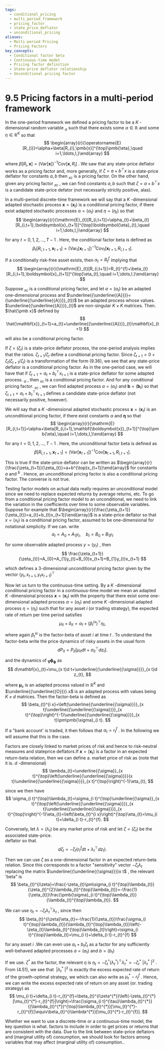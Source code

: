 ```yaml
---
tags:
  - conditional_pricing
  - multi_period_framework
  - pricing_factor
  - state_price_deflator
  - unconditional_pricing
aliases:
  - Multi-period Pricing
  - Pricing Factors
key_concepts:
  - Conditional factor beta
  - Continuous-time model
  - Pricing factor definition
  - State-price deflator relationship
  - Unconditional pricing factor
---
```


# 9.5 Pricing factors in a multi-period framework  

In the one-period framework we defined a pricing factor to be a $K$ -dimensional random variable $_{\alpha}$ such that there exists some $\alpha\in\mathbb R$ and some $\eta\in\mathbb{R}^{K}$ so that  
$$
\begin{array}{r}{\operatorname{E}[R_{i}]=\alpha+\beta[R_{i},\pmb{x}]^{\top}\pmb{\eta},\quad i=1,\ldots,I,}\end{array}
$$  

where $\beta[R_{i},{\pmb x}]=(\mathrm{Var}[{\pmb x}])^{-1}\mathrm{Cov}[{\pmb x},R_{i}]$ . We saw that any state-price deflator works as a pricing factor and, more generally, if $\zeta=a+b^{\top}x$ is a state-price deflator for constants $a,b$ then $_{x c}$ is a pricing factor. On the other hand, given any pricing factor $_{x c}$ , we can find constants $a,b$ such that $\zeta=a+b^{\top}x$ is a candidate state-price defator (not necessarily strictly positive, alas).  

In a multi-period discrete-time framework we will say that a $K$ -dimensional adapted stochastic process ${\pmb x}=({\pmb x}_{t})$ is a conditional pricing factor, if there exist adapted stochastic processes $\alpha=\left(\alpha_{t}\right)$ and $\eta=\left(\eta_{t}\right)$ so that  
$$
\begin{array}{r}{\mathrm{E}_{t}[R_{i,t+1}]=\alpha_{t}+\beta_{t}[R_{i,t+1},\boldsymbol{x}_{t+1}]^{\top}\boldsymbol{\eta}_{t},\quad i=1,\dots,I,}\end{array}
$$  

for any $t=0,1,2,\ldots,T-1$ . Here, the conditional factor beta is defined as  
$$
\beta_{t}[R_{i,t+1},\pmb{x}_{t+1}]=(\mathrm{Var}_{t}[\pmb{x}_{t+1}])^{-1}\mathrm{Cov}_{t}[\pmb{x}_{t+1},R_{i,t+1}].
$$  

If a conditionally risk-free asset exists, then $\alpha_{t}=R_{t}^{f}$ implying that  
$$
\begin{array}{r}{\mathrm{E}_{t}[R_{i,t+1}]=R_{t}^{f}+\beta_{t}[R_{i,t+1},\boldsymbol{x}_{t+1}]^{\top}\eta_{t},\quad i=1,\dots,I.}\end{array}
$$  

Suppose $_{x c}$ is a conditional pricing factor, and let $a=\left(a_{t}\right)$ be an adapted one-dimensional process and $\underline{{\underline{{A}}}}=(\underline{{\underline{{A}}}}_{t})$ be an adapted process whose values. $\underline{{\underline{{A}}}}_{t}$ are non-singular $K\times K$ matrices. Then. $\hat{\pmb x}$ defined by  
$$
\hat{\mathbf{x}}_{t+1}=a_{t}+\underline{{\underline{{A}}}}_{t}\mathbf{x}_{t+1}
$$  

will also be a conditional pricing factor.  

If $\zeta~=~\left(\zeta_{t}\right)$ is a state-price deflator process, the one-period analysis implies that the ratios. $\zeta_{t+1}/\zeta_{t}$ define a conditional pricing factor. Since $\zeta_{t+1}=0+\zeta_{t}(\zeta_{t+1}/\zeta_{t})$ is a transformation of the form (9.36), we see that any state-price deflator is a conditional pricing factor. As in the one-period case, we will have that if $\zeta_{t+1}=a_{t}+b_{t}^{\top}x_{t+1}$ is a state-price deflator for some adapted process. $_{\alpha}$ , then $_{x c}$ is a conditional pricing factor. And for any conditional pricing factor. $_{x c}$ , we can find adapted process $a=\left(a_{t}\right)$ and $\pmb{b}=(\pmb{b}_{t})$ so that $\zeta_{t+1}=a_{t}+b_{t}^{\top}x_{t+1}$ defines a candidate state-price deflator (not necessarily positive, however).  

We will say that a $K$ -dimensional adapted stochastic process $\pmb{x}=(\pmb{x}_{t})$ is an unconditional pricing factor, if there exist constants $\alpha$ and $\pmb{\eta}$ so that  
$$
\begin{array}{r}{\mathrm{E}[R_{i,t+1}]=\alpha+\beta[R_{i,t+1},\mathbf{\boldsymbol{x}}_{t+1}]^{\top}\pmb{\eta},\quad i=1,\dots,I,}\end{array}
$$  

for any $t=0,1,2,\ldots,T-1$ . Here, the unconditional factor beta is defined as  
$$
\beta[R_{i,t+1},\pmb{x}_{t+1}]=(\mathrm{Var}[\pmb{x}_{t+1}])^{-1}\mathrm{Cov}[\pmb{x}_{t+1},R_{i,t+1}].
$$  

This is true if the state-price deflator can be written as $\begin{array}{r}{\frac{\zeta_{t+1}}{\zeta_{t}}=a+b^{\top}x_{t+1}}\end{array}$ for constants $a$ and $^{b}$ . Hence, an unconditional pricing factor is also a conditional pricing factor. The converse is not true.  

Testing factor models on actual data really requires an unconditional model since we need to replace expected returns by average returns, etc. To go from a conditional pricing factor model to an unconditional, we need to link the variation in the coefficients over time to some observable variables. Suppose for example that $\begin{array}{r}{\frac{\zeta_{t+1}}{\zeta_{t}}=a_{t}+b_{t}x_{t+1}}\end{array}$ is a state-price deflator so that $x=\left(x_{t}\right)$ is a conditional pricing factor, assumed to be one-dimensional for notational simplicity. If we can. write  
$$
a_{t}=A_{0}+A_{1}y_{t},\quad b_{t}=B_{0}+B_{1}y_{t}
$$  

for some observable adapted process $y=\left(y_{t}\right)$ , then  
$$
\frac{\zeta_{t+1}}{\zeta_{t}}=A_{0}+A_{1}y_{t}+B_{0}x_{t+1}+B_{1}y_{t}x_{t+1}
$$  

which defines a 3-dimensional unconditional pricing factor given by the vector $(y_{t},x_{t+1},y_{t}x_{t+1})^{\top}$  

Now let us turn to the continuous-time setting. By a $K$ -dimensional conditional pricing factor in a continuous-time model we mean an adapted $K$ -dimensional process $\pmb{x}=(\pmb{x}_{t})$ with the property that there exist some one-dimensional adapted process $\alpha=\left(\alpha_{t}\right)$ and some $K$ -dimensional adapted process $\eta=\left(\eta_{t}\right)$ such that for any asset $i$ (or trading strategy), the expected rate of return per time period satisfies  
$$
\mu_{i t}+\delta_{i t}=\alpha_{t}+(\beta_{t}^{i x})^{\top}\eta_{t},
$$  

where again $\beta_{t}^{i x}$ is the factor-beta of asset $i$ at time $t$ . To understand the factor-beta write the price dynamics of risky assets in the usual form  
$$
d P_{i t}=P_{i t}\left[\mu_{i t}d t+\sigma_{i t}^{\top}d z_{t}\right].
$$  

and the dynamics of $_{\mathbf{\nabla}}\mathbf{\phi}_{\mathbf{\phi}}$ as  
$$
d\mathbf{x}_{t}=\mu_{x t}d t+\underline{{\underline{{\sigma}}}}_{x t}d z_{t},
$$  

where $\pmb{\mu}_{x}$ is an adapted process valued in $\mathbb{R}^{K}$ and $\underline{{\underline{{O}}}}.x$ is an adapted process with values being $K\times d$ matrices. Then the factor-beta is defined as  
$$
\beta_{t}^{i x}=\left(\underline{{\underline{{\sigma}}}}_{x t}\underline{{\underline{{\sigma}}}}_{x t}^{\top}\right)^{-1}\underline{{\underline{{\sigma}}}}_{x t}\pm\pmb{\sigma}_{i t}.
$$  

If a "bank account' is traded, it then follows that $\alpha_{t}=r_{t}^{f}$ . In the following we will assume that this is the case.  

Factors are closely linked to market prices of risk and hence to risk-neutral measures and stateprice deflators.If $\pmb{x}=(\pmb{x}_{t})$ is a factor in an expected return-beta relation, then we can define a. market price of risk as (note that it is. $d$ -dimensional)  
$$
\lambda_{t}=\underline{{\sigma}}_{x t}^{\top}\left(\underline{{\underline{{\sigma}}}}{x t}\underline{{\underline{{\sigma}}}}_{x t}^{\top}\right)^{-1}\eta_{t},
$$  

since we then have  
$$
\sigma_{i t}^{\top}\lambda_{t}=\sigma_{i t}^{\top}\underline{{\sigma}}_{x t}^{\top}\left(\underline{{\underline{{\sigma}}}}_{x t}\underline{{\underline{{\sigma}}}}_{x t}^{\top}\right)^{-1}\eta_{t}=\left(\beta_{t}^{i x}\right)^{\top}\eta_{t}=\mu_{i t}+\delta_{i t}-r_{t}^{f}.
$$  

Conversely, let $\lambda=\left(\lambda_{t}\right)$ be any market price of risk and let $\zeta=\left(\zeta_{t}\right)$ be the associated state-price.   
deflator so that.  
$$
d\zeta_{t}=-\zeta_{t}\left(r_{t}^{f}d t+\lambda_{t}^{\top}d z_{t}\right).
$$  

Then we can use $\zeta$ as a one-dimensional factor in an expected return-beta relation. Since this corresponds to a factor "sensitivity" vector $-\zeta_{t}\lambda_{t}$ replacing the matrix $\underline{{\underline{{\sigma}}}}x t$ , the relevant 'beta" is  
$$
\beta_{t}^{i\zeta}=\frac{-\zeta_{t}\pm\sigma_{i t}^{\top}\lambda_{t}}{\zeta_{t}^{2}\lambda_{t}^{\top}\lambda_{t}}=-\frac{1}{\zeta_{t}}\frac{\pmb{\sigma}_{i t}^{\top}\lambda_{t}}{\lambda_{t}^{\top}\lambda_{t}}.
$$  

We can use $\eta_{t}=-\zeta_{t}\lambda_{t}^{\top}\lambda_{t}$ , since then  
$$
\beta_{t}^{i\zeta}\eta_{t}=-\frac{1}{\zeta_{t}}\frac{\sigma_{i t}^{\top}\lambda_{t}}{\lambda_{t}^{\top}\lambda_{t}}\left(-\zeta_{t}\lambda_{t}^{\top}\lambda_{t}\right)=\sigma_{i t}^{\top}\lambda_{t}=\mu_{i t}+\delta_{i t}-r_{t}^{f}
$$  

for any asset $i$ .We can even use $a_{t}+b_{t}\zeta_{t}$ as a factor for any sufficiently well-behaved adapted processes $a=\left(a_{t}\right)$ and $b=\left(b_{t}\right)$  

If we use. $\zeta^{*}$ as the factor, the relevant $\eta$ is $\eta_{t}=-\zeta_{t}^{*}\left(\lambda_{t}^{*}\right)^{\top}\lambda_{t}^{*}=-\zeta_{t}^{*}\ | \lambda_{t}^{*}\ | ^{2}$ . From (4.51), we see that $\ | \lambda_{t}^{*}\ | ^{2}$ is exactly the excess expected rate of return of the growth-optimal strategy, we which can also write as $\mu_{t}^{*}-r_{t}^{f}$ . Hence, we can write the excess expected rate of return on any asset (or. trading strategy) as
$$
\mu_{i t}+\delta_{i t}-r_{t}^{f}=\beta_{t}^{i\zeta^{*}}\left(-\zeta_{t}^{*}[\mu_{t}^{*}-r_{t}^{f}]\right)=\frac{\sigma_{i t}^{\tau}\lambda_{t}^{*}}{(\lambda_{t}^{*})^{\top}\lambda_{t}^{*}}[\mu_{t}^{*}-r_{t}^{f}]\equiv\beta_{t}^{i\lambda^{*}}[\mu_{t}^{*}-r_{t}^{f}].
$$  

Whether we want to use a discrete-time or a continuous-time model, the key question is what. factors to include in order to get prices or returns that are consistent with the data. Due to the link between state-price deflators and (marginal utility of) consumption, we should look for factors among variables that may affect (marginal utility of) consumption..
